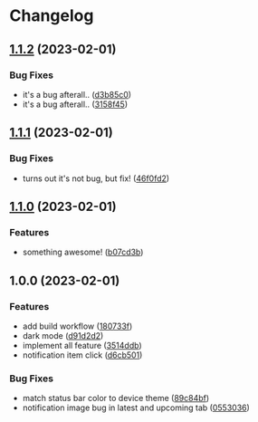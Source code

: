 # Changelog

## [1.1.2](https://github.com/akarisma/mobile-dev-assignment/compare/v1.1.1...v1.1.2) (2023-02-01)


### Bug Fixes

* it's a bug afterall.. ([d3b85c0](https://github.com/akarisma/mobile-dev-assignment/commit/d3b85c08bd9f0b3aeb83d870db2630ff72bbbd52))
* it's a bug afterall.. ([3158f45](https://github.com/akarisma/mobile-dev-assignment/commit/3158f453584e4ea7b0a83cedea592383433cf1a3))

## [1.1.1](https://github.com/akarisma/mobile-dev-assignment/compare/v1.1.0...v1.1.1) (2023-02-01)


### Bug Fixes

* turns out it's not bug, but fix! ([46f0fd2](https://github.com/akarisma/mobile-dev-assignment/commit/46f0fd2b9ccaa3a3df068e6112ba417b9f5e13e3))

## [1.1.0](https://github.com/akarisma/mobile-dev-assignment/compare/v1.0.0...v1.1.0) (2023-02-01)


### Features

* something awesome! ([b07cd3b](https://github.com/akarisma/mobile-dev-assignment/commit/b07cd3b2f3a33c820fc244c0c1965f9129d8ff7c))

## 1.0.0 (2023-02-01)


### Features

* add build workflow ([180733f](https://github.com/akarisma/mobile-dev-assignment/commit/180733f8cce07b62a76bf043d556b77ad1502a1f))
* dark mode ([d91d2d2](https://github.com/akarisma/mobile-dev-assignment/commit/d91d2d220c5fcaa0b7e27a0265d3aa64b7b80faf))
* implement all feature ([3514ddb](https://github.com/akarisma/mobile-dev-assignment/commit/3514ddb4f11830c7eda60d9942d6f52189542c8a))
* notification item click ([d6cb501](https://github.com/akarisma/mobile-dev-assignment/commit/d6cb501a5f8a3165ee514867eed7999f1220f9ff))


### Bug Fixes

* match status bar color to device theme ([89c84bf](https://github.com/akarisma/mobile-dev-assignment/commit/89c84bf14b8b6bfa12bbb5dddcf3361ae051af62))
* notification image bug in latest and upcoming tab ([0553036](https://github.com/akarisma/mobile-dev-assignment/commit/055303689d8abf5ab5c2c5fc9bce4029edbd867b))
